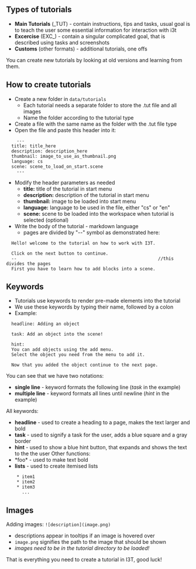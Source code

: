 
## Types of tutorials
- **Main Tutorials** (_TUT) - contain instructions, tips and tasks, usual goal is to teach 
the user some essential information for interaction with i3t
- **Excercise** (EXC_) - contain a singular complicated goal, that is described using tasks and screenshots
- **Customs** (other formats) - additional tutorials, one offs

You can create new tutorials by looking at old versions and learning from them.

## How to create tutorials
- Create a new folder in ``data/tutorials``
    - Each tutorial needs a separate folder to store the .tut file and all images
    - Name the folder according to the tutorial type
- Create a file with the same name as the folder with the .tut file type
- Open the file and paste this header into it:
````
    ---
  title: title_here
  description: description_here
  thumbnail: image_to_use_as_thumbnail.png
  language: cs
  scene: scene_to_load_on_start.scene
    ---
````
- Modify the header parameters as needed
    - **title:** title of the tutorial in start menu
    - **description:** description of the tutorial in start menu
    - **thumbnail:** image to be loaded into start menu
    - **language:** language to be used in the file, either "cs" or "en"
    - **scene:** scene to be loaded into the workspace when tutorial is selected (optional)
- Write the body of the tutorial - markdown language
    - pages are divided by "--" symbol as demonstrated here:

````
  Hello! welcome to the tutorial on how to work with I3T.

  Click on the next button to continue.
  --                                                      //this divides the pages
  First you have to learn how to add blocks into a scene.
````

## Keywords
- Tutorials use keywords to render pre-made elements into the tutorial
- We use these keywords by typing their name, followed by a colon
- Example:
````     
  headline: Adding an object

  task: Add an object into the scene!

  hint:
  You can add objects using the add menu.
  Select the object you need from the menu to add it.

  Now that you added the object continue to the next page.
````
You can see that we have two notations:
- **single line** - keyword formats the following line (*task* in the example)
- **multiple line** - keyword formats all lines until newline (*hint* in the example)

All keywords:
- **headline** - used to create a heading to a page, makes the text larger and bold
- **task** - used to signify a task for the user, adds a blue square and a gray border
- **hint** - used to show a blue hint button, that expands and shows the text to the the user
  Other functions:
- \*foo\*  - used to make text bold
- **lists** - used to create itemised lists
````
    * item1
    * item2
    * item3
      ...
````
## Images
Adding images: ``![description](image.png)``
- descriptions appear in tooltips if an image is hovered over
- ``image.png`` signifies the path to the image that should be shown
- *images need to be in the tutorial directory to be loaded!*


That is everything you need to create a tutorial in I3T, good luck!

